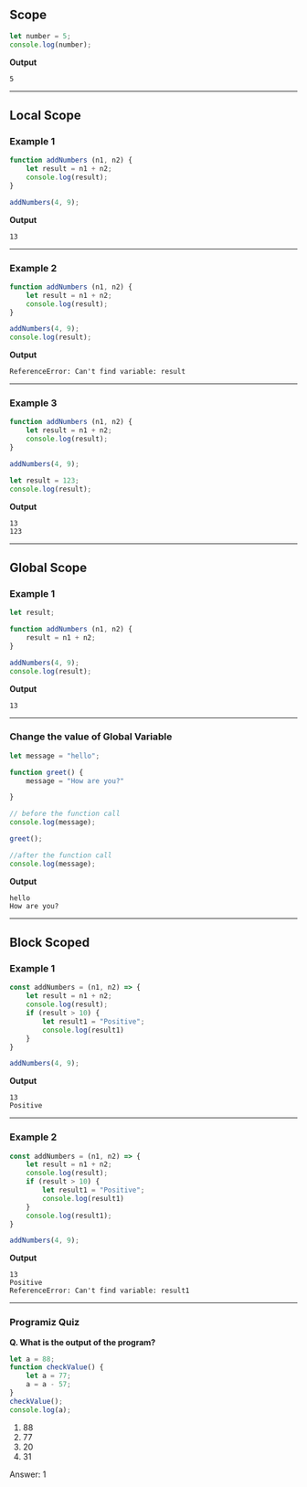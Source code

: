 ## Scope
```js
let number = 5;
console.log(number);
```
**Output**
```
5
```
***
## Local Scope
### Example 1
```js
function addNumbers (n1, n2) {
    let result = n1 + n2;
    console.log(result);
}

addNumbers(4, 9);
```
**Output**
```
13
```
***
### Example 2
```js
function addNumbers (n1, n2) {
    let result = n1 + n2;
    console.log(result);
}

addNumbers(4, 9);
console.log(result);
```
**Output**
```
ReferenceError: Can't find variable: result
```
***
### Example 3
```js
function addNumbers (n1, n2) {
    let result = n1 + n2;
    console.log(result);
}

addNumbers(4, 9);

let result = 123;
console.log(result);
```
**Output**
```
13
123
```
***
## Global Scope
### Example 1
```js
let result;

function addNumbers (n1, n2) {
    result = n1 + n2;
}

addNumbers(4, 9);
console.log(result);
```
**Output**
```
13
```
***
### Change the value of Global Variable
```js
let message = "hello";

function greet() {
    message = "How are you?"

}

// before the function call
console.log(message);

greet();

//after the function call
console.log(message);
```
**Output**
```
hello
How are you?
```
***
## Block Scoped
### Example 1
```js
const addNumbers = (n1, n2) => {
    let result = n1 + n2;
    console.log(result);
    if (result > 10) {
        let result1 = "Positive";
        console.log(result1)
    }
}

addNumbers(4, 9);
```
**Output**
```
13
Positive
```
***
### Example 2
```js
const addNumbers = (n1, n2) => {
    let result = n1 + n2;
    console.log(result);
    if (result > 10) {
        let result1 = "Positive";
        console.log(result1)
    }
    console.log(result1);
}

addNumbers(4, 9);
```
**Output**
```
13
Positive
ReferenceError: Can't find variable: result1
```
***
### Programiz Quiz
**Q.  What is the output of the program?**
```js
let a = 88;
function checkValue() {
    let a = 77;
    a = a - 57;
}
checkValue();
console.log(a);
```
1. 88
2. 77
3. 20
4. 31

Answer: 1

